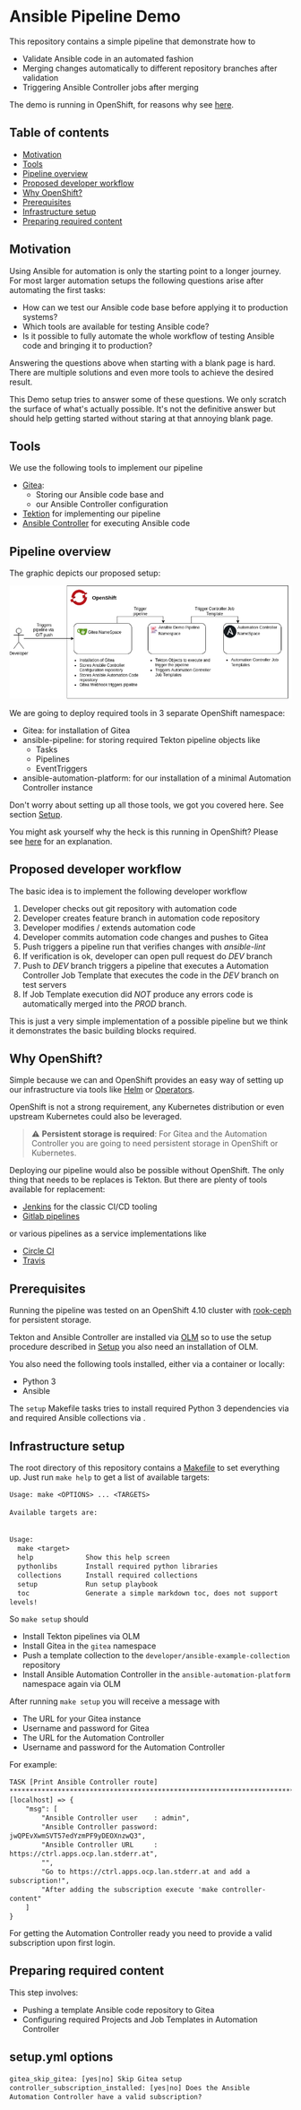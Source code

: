 # Ansible Pipeline Demo

This repository contains a simple pipeline that demonstrate how to

- Validate Ansible code in an automated fashion
- Merging changes automatically to different repository branches after
  validation
- Triggering Ansible Controller jobs after merging

The demo is running in OpenShift, for reasons why see [here](#why-openshift).

## Table of contents

* [Motivation](#motivation)
* [Tools](#tools)
* [Pipeline overview](#pipeline-overview)
* [Proposed developer workflow](#proposed-developer-workflow)
* [Why OpenShift?](#why-openshift?)
* [Prerequisites](#prerequisites)
* [Infrastructure setup](#infrastructure-setup)
* [Preparing required content](#preparing-required-content)

## Motivation

Using Ansible for automation is only the starting point to a longer
journey. For most larger automation setups the following questions
arise after automating the first tasks:

- How can we test our Ansible code base before applying it to
  production systems?
- Which tools are available for testing Ansible code?
- Is it possible to fully automate the whole workflow of testing
  Ansible code and bringing it to production?

Answering the questions above when starting with a blank page is
hard. There are multiple solutions and even more tools to achieve the
desired result.

This Demo setup tries to answer some of these questions. We only
scratch the surface of what's actually possible. It's not the
definitive answer but should help getting started without staring at
that annoying blank page.

## Tools

We use the following tools to implement our pipeline

- [Gitea](https://gitea.io/en-us/):
  - Storing our Ansible code base and
  - our Ansible Controller configuration
- [Tektion](https://tekton.dev/) for implementing our pipeline
- [Ansible Controller](https://www.ansible.com/products/controller)
  for executing Ansible code

## Pipeline overview

The graphic depicts our proposed setup:

![Overview](images/overview.drawio.png)

We are going to deploy required tools in 3 separate OpenShift namespace:

- Gitea: for installation of Gitea
- ansible-pipeline: for storing required Tekton pipeline objects like
  - Tasks
  - Pipelines
  - EventTriggers
- ansible-automation-platform: for our installation of a minimal
  Automation Controller instance

Don't worry about setting up all those tools, we got you covered
here. See section [Setup](#Setup).

You might ask yourself why the heck is this running in OpenShift?
Please see [here](#why-openshift) for an explanation.

## Proposed developer workflow

The basic idea is to implement the following developer workflow

1. Developer checks out git repository with automation code
2. Developer creates feature branch in automation code repository
3. Developer modifies / extends automation code
4. Developer commits automation code changes and pushes to Gitea
5. Push triggers a pipeline run that verifies changes with _ansible-lint_
6. If verification is ok, developer can open pull request do *DEV* branch
7. Push to *DEV* branch triggers a pipeline that executes a Automation
   Controller Job Template that executes the code in the *DEV* branch
   on test servers
8. If Job Template execution did *NOT* produce any errors code is
   automatically merged into the *PROD* branch.

This is just a very simple implementation of a possible pipeline but
we think it demonstrates the basic building blocks required.

## Why OpenShift?

Simple because we can and OpenShift provides an easy way of setting up
our infrastructure via tools like [Helm](https://helm.io) or
[Operators](https://operatorhub.io/).

OpenShift is not a strong requirement, any Kubernetes distribution or
even upstream Kubernetes could also be leveraged.

> :warning: **Persistent storage is required**: For Gitea and the
> Automation Controller you are going to need persistent storage in
> OpenShift or Kubernetes.

Deploying our pipeline would also be possible without OpenShift. The
only thing that needs to be replaces is Tekton. But there are plenty
of tools available for replacement:

- [Jenkins](https://www.jenkins.io) for the classic CI/CD tooling
- [Gitlab pipelines](https://docs.gitlab.com/ee/ci/pipelines/)

or various pipelines as a service implementations like

- [Circle CI](https://circleci.com/)
- [Travis](https://www.travis-ci.com/)

## Prerequisites

Running the pipeline was tested on an OpenShift 4.10 cluster with
[rook-ceph](https://rook.io/) for persistent storage.

Tekton and Ansible Controller are installed via
[OLM](https://olm.operatorframework.io/) so to use the setup procedure
described in [Setup](#setup) you also need an installation of OLM.

You also need the following tools installed, either via a container or
locally:

- Python 3
- Ansible

The `setup` Makefile tasks tries to install required Python 3
dependencies via [](collections/requirements.txt) and required Ansible
collections via [](collections/requirements.yml).

## Infrastructure setup

The root directory of this repository contains a [Makefile](Makefile)
to set everything up. Just run `make help` to get a list of available
targets:

```
Usage: make <OPTIONS> ... <TARGETS>

Available targets are:


Usage:
  make <target>
  help             Show this help screen
  pythonlibs       Install required python libraries
  collections      Install required collections
  setup            Run setup playbook
  toc              Generate a simple markdown toc, does not support levels!
```

So `make setup` should

- Install Tekton pipelines via OLM
- Install Gitea in the `gitea` namespace
- Push a template collection to the
  `developer/ansible-example-collection` repository
- Install Ansible Automation Controller in the
  `ansible-automation-platform` namespace again via OLM

After running `make setup` you will receive a message with

- The URL for your Gitea instance
- Username and password for Gitea
- The URL for the Automation Controller
- Username and password for the Automation Controller

For example:

```
TASK [Print Ansible Controller route] ********************************************************************************************************************************************************ok: [localhost] => {
    "msg": [
        "Ansible Controller user    : admin",
        "Ansible Controller password: jwQPEvXwmSVT57edYzmPF9yDEOXnzwQ3",
        "Ansible Controller URL     : https://ctrl.apps.ocp.lan.stderr.at",
        "",
        "Go to https://ctrl.apps.ocp.lan.stderr.at and add a subscription!",
        "After adding the subscription execute 'make controller-content"
    ]
}
```

For getting the Automation Controller ready you need to provide a
valid subscription upon first login.

## Preparing required content

This step involves:

- Pushing a template Ansible code repository to Gitea
- Configuring required Projects and Job Templates in Automation Controller


## setup.yml options

```
gitea_skip_gitea: [yes|no] Skip Gitea setup
controller_subscription_installed: [yes|no] Does the Ansible Automation Controller have a valid subscription?
```

